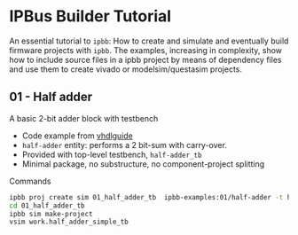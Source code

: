 # IPBus Builder Tutorial

An essential tutorial to `ipbb`: How to create and simulate and eventually build firmware projects with `ipbb`. The examples, increasing in complexity, show how to include source files in a ipbb project by means of dependency files and use them to create vivado or modelsim/questasim projects.

## 01 - Half adder
A basic 2-bit adder block with testbench
- Code example from [vhdlguide](vhdlguide-half-adder)
- `half-adder` entity: performs a 2 bit-sum with carry-over.
- Provided with top-level testbench, `half-adder_tb`
- Minimal package, no substructure, no component-project splitting

Commands
```sh
ipbb proj create sim 01_half_adder_tb  ipbb-examples:01/half-adder -t half_adder_simple_tb.dep
cd 01_half_adder_tb
ipbb sim make-project
vsim work.half_adder_simple_tb
```

[vhdlguide-half-adder]: https://vhdlguide.readthedocs.io/en/latest/vhdl/firstproject.html#vhdl-half-adder-vhdl
